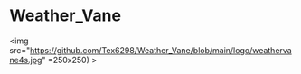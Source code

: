 # Weather_Vane
<img src="https://github.com/Tex6298/Weather_Vane/blob/main/logo/weathervane4s.jpg" =250x250) >
